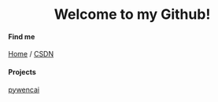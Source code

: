 <h1 align="center">
  Welcome to my Github!
</h1>

#### Find me

[Home](https://www.quanthelper.cn/) / [CSDN](https://blog.csdn.net/u010214511) 

#### Projects

[pywencai](https://github.com/zsrl/pywencai)
